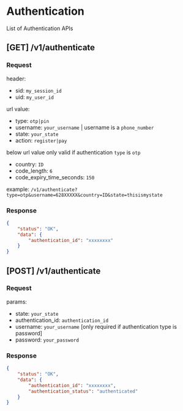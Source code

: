# Authentication

List of Authentication APIs

## **[GET]** /v1/authenticate

### Request

header:

- sid: `my_session_id`
- uid: `my_user_id`

url value:

- type: `otp|pin`
- username: `your_username` | username is a `phone_number`
- state: `your_state`
- action: `register|pay`

below url value only valid if authentication `type` is `otp`

- country: `ID`
- code_length: `6`
- code_expiry_time_seconds: `150`

example: `/v1/authenticate?type=otp&username=628XXXXX&country=ID&state=thisismystate`

### Response

```json
{
    "status": "OK",
    "data": {
        "authentication_id": "xxxxxxxx"
    }
}
```

## **[POST]** /v1/authenticate

### Request

params:

- state: `your_state`
- authentication_id: `authentication_id`
- username: `your_username` [only required if authentication type is password]
- password: `your_password`

### Response

```json
{
    "status": "OK",
    "data": {
        "authentication_id": "xxxxxxxx",
        "authentication_status": "authenticated"
    }
}
```